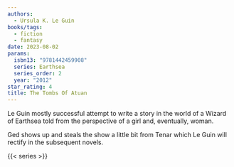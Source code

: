 ```yaml
---
authors:
  - Ursula K. Le Guin
books/tags:
  - fiction
  - fantasy
date: 2023-08-02
params:
  isbn13: "9781442459908"
  series: Earthsea
  series_order: 2
  year: "2012"
star_rating: 4
title: The Tombs Of Atuan
---
```


Le Guin mostly successful attempt to write a story in the world of a Wizard of Earthsea told from the perspective of a girl and, eventually, woman.

Ged shows up and steals the show a little bit from Tenar which Le Guin will rectify in the subsequent novels.

<!--more-->

{{< series >}}
